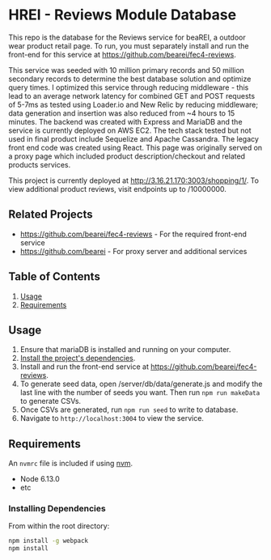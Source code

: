 # HREI - Reviews Module Database

This repo is the database for the Reviews service for beaREI, a outdoor wear product retail page.  To run, you must separately install and run the front-end for this service at https://github.com/bearei/fec4-reviews.  

This service was seeded with 10 million primary records and 50 million secondary records to determine the best database solution and optimize query times. I optimized this service through reducing middleware - this lead to an average network latency for combined GET and POST requests of 5-7ms as tested using Loader.io and New Relic by reducing middleware; data generation and insertion was also reduced from ~4 hours to 15 minutes. The backend was created with Express and MariaDB and the service is currently deployed on AWS EC2. The tech stack tested but not used in final product include Sequelize and Apache Cassandra. The legacy front end code was created using React. This page was originally served on a proxy page which included product description/checkout and related products services.

This project is currently deployed at http://3.16.21.170:3003/shopping/1/.  To view additional product reviews, visit endpoints up to /10000000.

## Related Projects

  - https://github.com/bearei/fec4-reviews - For the required front-end service
  - https://github.com/bearei - For proxy server and additional services

## Table of Contents

1. [Usage](#Usage)
2. [Requirements](#requirements)

## Usage

1. Ensure that mariaDB is installed and running on your computer.
2. [Install the project's dependencies](#installing-dependencies).
3. Install and run the front-end service at https://github.com/bearei/fec4-reviews.
4. To generate seed data, open /server/db/data/generate.js and modify the last line with the number of seeds you want.  Then run `npm run makeData` to generate CSVs.
5. Once CSVs are generated, run `npm run seed` to write to database.
6. Navigate to `http://localhost:3004` to view the service.

## Requirements

An `nvmrc` file is included if using [nvm](https://github.com/creationix/nvm).

- Node 6.13.0
- etc


### Installing Dependencies

From within the root directory:

```sh
npm install -g webpack
npm install
```

